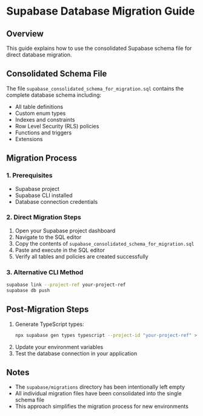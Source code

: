 # Supabase Database Migration Guide

## Overview
This guide explains how to use the consolidated Supabase schema file for direct database migration.

## Consolidated Schema File
The file `supabase_consolidated_schema_for_migration.sql` contains the complete database schema including:
- All table definitions
- Custom enum types
- Indexes and constraints
- Row Level Security (RLS) policies
- Functions and triggers
- Extensions

## Migration Process

### 1. Prerequisites
- Supabase project
- Supabase CLI installed
- Database connection credentials

### 2. Direct Migration Steps
1. Open your Supabase project dashboard
2. Navigate to the SQL editor
3. Copy the contents of `supabase_consolidated_schema_for_migration.sql`
4. Paste and execute in the SQL editor
5. Verify all tables and policies are created successfully

### 3. Alternative CLI Method
```bash
supabase link --project-ref your-project-ref
supabase db push
```

## Post-Migration Steps
1. Generate TypeScript types:
   ```bash
   npx supabase gen types typescript --project-id "your-project-ref" > src/types/supabase.ts
   ```
2. Update your environment variables
3. Test the database connection in your application

## Notes
- The `supabase/migrations` directory has been intentionally left empty
- All individual migration files have been consolidated into the single schema file
- This approach simplifies the migration process for new environments
